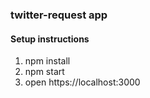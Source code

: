 ### twitter-request app

#### Setup instructions
1. npm install
2. npm start
3. open https://localhost:3000

